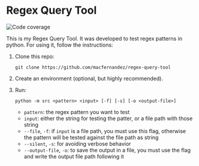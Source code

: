 # Regex Query Tool

<img alt="Code coverage" src="https://img.shields.io/endpoint?url=https://gist.githubusercontent.com/macfernandez/4c379c3359827d18faef6e848a501031/raw/regex-query-tool-coverage.json&?style=plastic" />

This is my Regex Query Tool. It was developed to test regex patterns in python.
For using it, follow the instructions:

1. Clone this repo:

    ```{bash}
    git clone https://github.com/macfernandez/regex-query-tool
    ```

2. Create an environment (optional, but highly recommended).

3. Run:

    ```{bash}
    python -m src <pattern> <input> [-f] [-s] [-o <output-file>]
    ```

    - `pattern`: the regex pattern you want to test
    - `input`: either the string for testing the patter, or a file path with those string
    - `--file`, `-f`: if `input` is a file path, you must use this flag, otherwise the pattern will be tested against the file path as string
    - `--silent`, `-s`: for avoiding verbose behavior
    - `--output-file`, `-o`: to save the output in a file, you must use the flag and write the output file path following it
